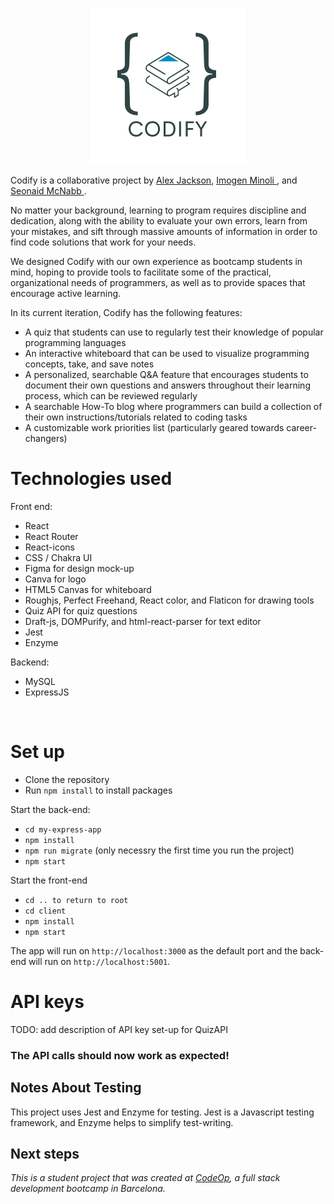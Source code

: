 <p align="center">
<img src="./client/src/components/Codify.png" width="250"/>
</p>

Codify is a collaborative project by <a href="https://github.com/AlexJackson01">Alex Jackson</a>, <a href="https://github.com/minoi001"> Imogen Minoli </a>, and <a href="https://github.com/seonaid-mcnabb/"> Seonaid McNabb </a>.

No matter your background, learning to program requires discipline and dedication, along with the ability to evaluate your own errors, learn from your mistakes, and sift through massive amounts of information in order to find code solutions that work for your needs.

We designed Codify with our own experience as bootcamp students in mind, hoping to provide tools to facilitate some of the practical, organizational needs of programmers, as well as to provide spaces that encourage active learning.

In its current iteration, Codify has the following features:

- A quiz that students can use to regularly test their knowledge of popular programming languages
- An interactive whiteboard that can be used to visualize programming concepts, take, and save notes
- A personalized, searchable Q&A feature that encourages students to document their own questions and answers throughout their learning process, which can be reviewed regularly
- A searchable How-To blog where programmers can build a collection of their own instructions/tutorials related to coding tasks
- A customizable work priorities list (particularly geared towards career-changers)

# Technologies used

Front end:

- React
- React Router
- React-icons
- CSS / Chakra UI
- Figma for design mock-up
- Canva for logo
- HTML5 Canvas for whiteboard
- Roughjs, Perfect Freehand, React color, and Flaticon for drawing tools
- Quiz API for quiz questions
- Draft-js, DOMPurify, and html-react-parser for text editor
- Jest
- Enzyme

Backend:

- MySQL
- ExpressJS

&nbsp;

# Set up

- Clone the repository
- Run ```npm install``` to install packages

Start the back-end:

- ```cd my-express-app```
- ```npm install```
- ```npm run migrate``` (only necessry the first time you run the project)
- ```npm start```

Start the front-end

- ```cd .. to return to root```
- ```cd client```
- ```npm install```
- ```npm start```

The app will run on ```http://localhost:3000``` as the default port and the back-end will run on ```http://localhost:5001```.

# API keys

TODO: add description of API key set-up for QuizAPI

### **The API calls should now work as expected!**

## Notes About Testing

This project uses Jest and Enzyme for testing. Jest is a Javascript testing framework, and Enzyme helps to simplify test-writing.

## Next steps

_This is a student project that was created at [CodeOp](http://codeop.tech), a full stack development bootcamp in Barcelona._
